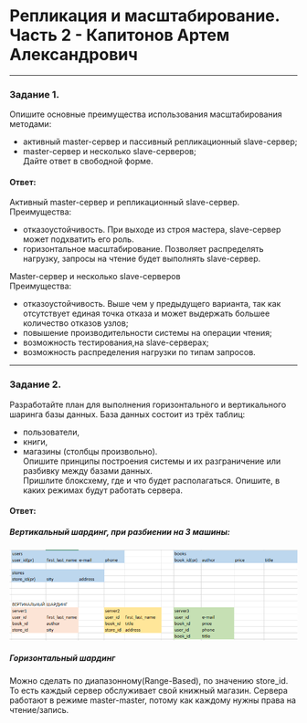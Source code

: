 # Репликация и масштабирование. Часть 2 - Капитонов Артем Александрович





---

### Задание 1.  
Опишите основные преимущества использования масштабирования методами:
- активный master-сервер и пассивный репликационный slave-сервер;  
- master-сервер и несколько slave-серверов;  
Дайте ответ в свободной форме.  
#### Ответ: 
Активный master-сервер и репликационный slave-сервер.  
Преимущества:  
- отказоустойчивость. При выходе из строя мастера, slave-сервер может подхватить его роль.  
- горизонтальное масштабирование. Позволяет распределять нагрузку, запросы на чтение будет выполнять slave-сервер.   

Master-сервер и несколько slave-серверов  
Преимущества:  
- отказоустойчивость. Выше чем у предыдущего варианта, так как отсутствует единая точка отказа и может выдержать большее количество отказов узлов;
- повышение производительности системы на операции чтения;  
- возможность тестирования,на slave-серверах;  
- возможность распределения нагрузки по типам запросов.  


 

---

### Задание 2.   
Разработайте план для выполнения горизонтального и вертикального шаринга базы данных. База данных состоит из трёх таблиц:
- пользователи,  
- книги,  
- магазины (столбцы произвольно).  
Опишите принципы построения системы и их разграничение или разбивку между базами данных.  
Пришлите блоксхему, где и что будет располагаться. Опишите, в каких режимах будут работать сервера.  
#### Ответ:  
##### Вертикальный шардинг, при разбиении на 3 машины:
![1](https://github.com/Artem-K16git/Homeworks/blob/main/SQL/Replication/images/image_2025-09-15_16-11-27.png)

##### Горизонтальный шардинг  
Можно сделать по диапазонному(Range-Based), по значению store_id.
То есть каждый сервер обслуживает свой книжный магазин.
Сервера работают в режиме master-master, потому как каждому нужны права на чтение/запись. 







